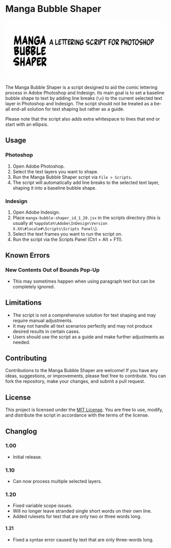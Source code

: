 # Manga Bubble Shaper

![](https://github.com/Codecy2160/manga-bubble-shaper/blob/master/header.gif)

The Manga Bubble Shaper is a script designed to aid the comic lettering process in Adobe Photoshop and Indesign. Its main goal is to set a baseline bubble shape to text by adding line breaks (`\n`) to the current selected text layer in Photoshop and Indesign. The script should not be treated as a be-all end-all solution for text shaping but rather as a guide.

Please note that the script also adds extra whitespace to lines that end or start with an ellipsis.

## Usage

### Photoshop
1. Open Adobe Photoshop.
2. Select the text layers you want to shape.
3. Run the Manga Bubble Shaper script via ```File > Scripts```.
4. The script will automatically add line breaks to the selected text layer, shaping it into a baseline bubble shape.

### Indesign
1. Open Adobe Indesign.
2. Place ```manga-bubble-shaper_id_1_20.jsx``` in the scripts directory (this is usually at ```%appdata%\Adobe\InDesign\Version X.XX\#locale#\Scripts\Scripts Panel\```).
3. Select the text frames you want to run the script on.
4. Run the script via the Scripts Panel (Ctrl + Alt + F11).

## Known Errors

### New Contents Out of Bounds Pop-Up
- This may sometimes happen when using paragraph text but can be completely ignored.

## Limitations

- The script is not a comprehensive solution for text shaping and may require manual adjustments.
- It may not handle all text scenarios perfectly and may not produce desired results in certain cases.
- Users should use the script as a guide and make further adjustments as needed.

## Contributing

Contributions to the Manga Bubble Shaper are welcome! If you have any ideas, suggestions, or improvements, please feel free to contribute. You can fork the repository, make your changes, and submit a pull request.

## License

This project is licensed under the [MIT License](LICENSE). You are free to use, modify, and distribute the script in accordance with the terms of the license.

## Changlog

### 1.00
- Initial release.

### 1.10 
- Can now process multiple selected layers.

### 1.20
- Fixed variable scope issues.
- Will no longer leave stranded single short words on their own line.
- Added rulesets for text that are only two or three words long.

#### 1.21
- Fixed a syntax error caused by text that are only three-words long.
